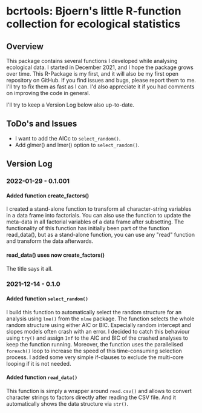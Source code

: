 # bcrtools: Bjoern's little R-function collection for ecological statistics

## Overview
This package contains several functions I developed while analysing ecological data. I started in December 2021, and I hope the package grows over time. This R-Package is my first, and it will also be my first open repository on GitHub. If you find issues and bugs, please report them to me. I'll try to fix them as fast as I can. I'd also appreciate it if you had comments on improving the code in general.

I'll try to keep a Version Log below also up-to-date.

## ToDo's and Issues
- I want to add the AICc to `select_random()`.
- Add glmer() and lmer() option to `select_random()`.

## Version Log
### 2022-01-29 - 0.1.001
#### Added function create_factors()
I created a stand-alone function to transform all character-string variables in a data frame into factorials. You can also use the function to update the meta-data in all factorial variables of a data frame after subsetting.
The functionality of this function has initially been part of the function read_data(), but as a stand-alone function, you can use any "read" function and transform the data afterwards.
#### read_data() uses now create_factors()
The title says it all.

### 2021-12-14 - 0.1.0
#### Added function `select_random()`
I build this function to automatically select the random structure for an analysis using `lme()` from the `nlme` package. The function selects the whole random structure using either AIC or BIC. Especially random intercept and slopes models often crash with an error. I decided to catch this behaviour using `try()` and assign `Inf` to the AIC and BIC of the crashed analyses to keep the function running. Moreover, the function uses the parallelised `foreach()` loop to increase the speed of this time-consuming selection process. I added some very simple if-clauses to exclude the multi-core looping if it is not needed.

#### Added function `read_data()`
This function is simply a wrapper around `read.csv()` and allows to convert character strings to factors directly after reading the CSV file. And it automatically shows the data structure via `str()`.
